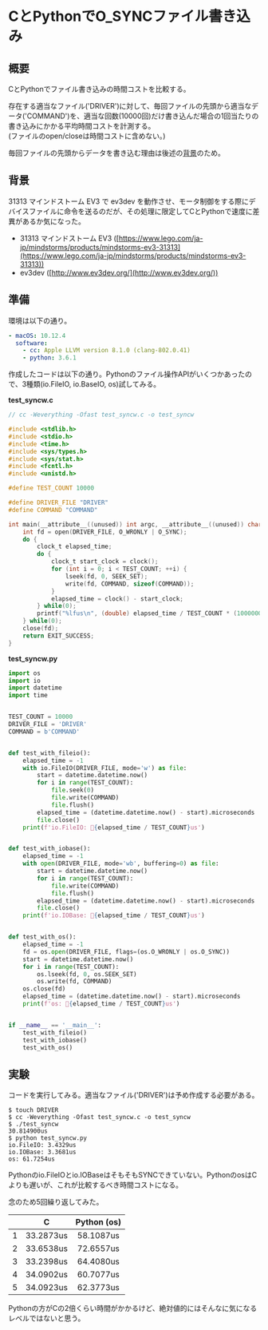 # CとPythonでO_SYNCファイル書き込み

## 概要

CとPythonでファイル書き込みの時間コストを比較する。

存在する適当なファイル('DRIVER')に対して、毎回ファイルの先頭から適当なデータ('COMMAND')を、適当な回数(10000回)だけ書き込んだ場合の1回当たりの書き込みにかかる平均時間コストを計測する。  
(ファイルのopen/closeは時間コストに含めない。)

毎回ファイルの先頭からデータを書き込む理由は後述の[背景](#背景)のため。

## 背景

31313 マインドストーム EV3 で ev3dev を動作させ、モータ制御をする際にデバイスファイルに命令を送るのだが、その処理に限定してCとPythonで速度に差異があるか気になった。

- 31313 マインドストーム EV3 ([https://www.lego.com/ja-jp/mindstorms/products/mindstorms-ev3-31313](https://www.lego.com/ja-jp/mindstorms/products/mindstorms-ev3-31313))
- ev3dev ([http://www.ev3dev.org/](http://www.ev3dev.org/))

## 準備

環境は以下の通り。

```yaml
- macOS: 10.12.4
  software:
    - cc: Apple LLVM version 8.1.0 (clang-802.0.41)
    - python: 3.6.1
```

作成したコードは以下の通り。Pythonのファイル操作APIがいくつかあったので、3種類(io.FileIO, io.BaseIO, os)試してみる。

**test_syncw.c**

```c
// cc -Weverything -Ofast test_syncw.c -o test_syncw

#include <stdlib.h>
#include <stdio.h>
#include <time.h>
#include <sys/types.h>
#include <sys/stat.h>
#include <fcntl.h>
#include <unistd.h>

#define TEST_COUNT 10000

#define DRIVER_FILE "DRIVER"
#define COMMAND "COMMAND"

int main(__attribute__((unused)) int argc, __attribute__((unused)) char* argv[]) {
    int fd = open(DRIVER_FILE, O_WRONLY | O_SYNC);
    do {
        clock_t elapsed_time;
        do {
            clock_t start_clock = clock();
            for (int i = 0; i < TEST_COUNT; ++i) {
                lseek(fd, 0, SEEK_SET);
                write(fd, COMMAND, sizeof(COMMAND));
            }
            elapsed_time = clock() - start_clock;
        } while(0);
        printf("%lfus\n", (double) elapsed_time / TEST_COUNT * (1000000.0 / CLOCKS_PER_SEC));
    } while(0);
    close(fd);
    return EXIT_SUCCESS;
}

```

**test_syncw.py**

```Python
import os
import io
import datetime
import time


TEST_COUNT = 10000
DRIVER_FILE = 'DRIVER'
COMMAND = b'COMMAND'


def test_with_fileio():
    elapsed_time = -1
    with io.FileIO(DRIVER_FILE, mode='w') as file:
        start = datetime.datetime.now()
        for i in range(TEST_COUNT):
            file.seek(0)
            file.write(COMMAND)
            file.flush()
        elapsed_time = (datetime.datetime.now() - start).microseconds
        file.close()
    print(f'io.FileIO: {elapsed_time / TEST_COUNT}us')


def test_with_iobase():
    elapsed_time = -1
    with open(DRIVER_FILE, mode='wb', buffering=0) as file:
        start = datetime.datetime.now()
        for i in range(TEST_COUNT):
            file.write(COMMAND)
            file.flush()
        elapsed_time = (datetime.datetime.now() - start).microseconds
        file.close()
    print(f'io.IOBase: {elapsed_time / TEST_COUNT}us')


def test_with_os():
    elapsed_time = -1
    fd = os.open(DRIVER_FILE, flags=(os.O_WRONLY | os.O_SYNC))
    start = datetime.datetime.now()
    for i in range(TEST_COUNT):
        os.lseek(fd, 0, os.SEEK_SET)
        os.write(fd, COMMAND)
    os.close(fd)
    elapsed_time = (datetime.datetime.now() - start).microseconds
    print(f'os: {elapsed_time / TEST_COUNT}us')


if __name__ == '__main__':
    test_with_fileio()
    test_with_iobase()
    test_with_os()

```

## 実験

コードを実行してみる。適当なファイル('DRIVER')は予め作成する必要がある。

```shell-session
$ touch DRIVER
$ cc -Weverything -Ofast test_syncw.c -o test_syncw
$ ./test_syncw
30.814900us
$ python test_syncw.py
io.FileIO: 3.4329us
io.IOBase: 3.3681us
os: 61.7254us
```

Pythonのio.FileIOとio.IOBaseはそもそもSYNCできていない。PythonのosはCよりも遅いが、これが比較するべき時間コストになる。

念のため5回繰り返してみた。

|   | C | Python (os) |
|:-:|:-:|:-----------:|
| 1 | 33.2873us | 58.1087us |
| 2 | 33.6538us | 72.6557us |
| 3 | 33.2398us | 64.4080us |
| 4 | 34.0902us | 60.7077us |
| 5 | 34.0923us | 62.3773us |

Pythonの方がCの2倍くらい時間がかかるけど、絶対値的にはそんなに気になるレベルではないと思う。
